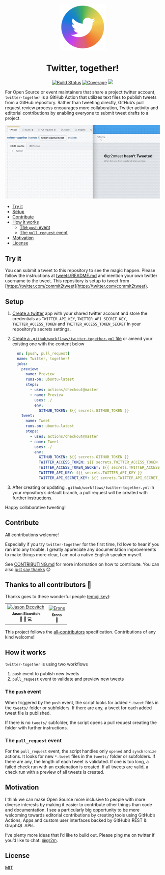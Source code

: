 <p align="center">
  <a href="https://github.com/gr2m/twitter-together/issues/16"><img src="assets/logo.png" width="150" alt="twitter together logo" /></a>
</p>

<h1 align="center">Twitter, together!</h1>

<p align="center">
  <a href="https://action-badges.now.sh" rel="nofollow"><img alt="Build Status" src="https://github.com/gr2m/twitter-together/workflows/Test/badge.svg"></a>
  <a href="https://github.com/gr2m/twitter-together/blob/80c8aab34382347120e22501c2e44f30a7a62174/package.json#L8" rel="nofollow"><img alt="Coverage" src="https://img.shields.io/badge/coverage-100%25-green.svg"></a>
  <a href="https://greenkeeper.io/" rel="nofollow"><img src="https://badges.greenkeeper.io/gr2m/twitter-together.svg?token=fec4ee116d4210bb3f03e13bed6266d5fc8e8764def4f269753e522abfba3a19&ts=1550824957051"></a>
</p>

For Open Source or event maintainers that share a project twitter account, `twitter-together` is a GitHub Action that utilizes text files to publish tweets from a GitHub repository. Rather than tweeting directly, GitHub’s pull request review process encourages more collaboration, Twitter activity and editorial contributions by enabling everyone to submit tweet drafts to a project.

<p align="center">
  <img src="assets/demo.gif" alt="Screencast demonstrating twitter-together" />
</p>

<!-- toc -->

- [Try it](#try-it)
- [Setup](#setup)
- [Contribute](#contribute)
- [How it works](#how-it-works)
  * [The `push` event](#the-push-event)
  * [The `pull_request` event](#the-pull_request-event)
- [Motivation](#motivation)
- [License](#license)

<!-- tocstop -->

## Try it

You can submit a tweet to this repository to see the magic happen. Please follow the instructions at [tweets/README.md](tweets/README.md) and mention your own twitter username to the tweet. This repository is setup to tweet from [https://twitter.com/commit2tweet](https://twitter.com/commit2tweet).

## Setup

1. [Create a twitter](docs/01-create-twitter-app.md) app with your shared twitter account and store the credentials as `TWITTER_API_KEY`, `TWITTER_API_SECRET_KEY`, `TWITTER_ACCESS_TOKEN` and `TWITTER_ACCESS_TOKEN_SECRET` in your repository’s secrets settings.
2. [Create a `.github/workflows/twitter-together.yml` file](docs/02-create-twitter-together-workflow.md) or amend your existing one with the content below

   ```yml
     on: [push, pull_request]
     name: Twitter, together!
     jobs:
       preview:
         name: Preview
         runs-on: ubuntu-latest
         steps:
           - uses: actions/checkout@master
           - name: Preview
             uses: ./
             env:
               GITHUB_TOKEN: ${{ secrets.GITHUB_TOKEN }}
       tweet:
         name: Tweet
         runs-on: ubuntu-latest
         steps:
           - uses: actions/checkout@master
           - name: Tweet
             uses: ./
             env:
               GITHUB_TOKEN: ${{ secrets.GITHUB_TOKEN }}
               TWITTER_ACCESS_TOKEN: ${{ secrets.TWITTER_ACCESS_TOKEN }}
               TWITTER_ACCESS_TOKEN_SECRET: ${{ secrets.TWITTER_ACCESS_TOKEN_SECRET }}
               TWITTER_API_KEY: ${{ secrets.TWITTER_API_KEY }}
               TWITTER_API_SECRET_KEY: ${{ secrets.TWITTER_API_SECRET_KEY }}
   ```

3. After creating or updating `.github/workflows/twitter-together.yml` in your repository’s default branch, a pull request will be created with further instructions.

Happy collaborative tweeting!

## Contribute

All contributions welcome!

Especially if you try `twitter-together` for the first time, I’d love to hear if you ran into any trouble. I greatly appreciate any documentation improvements to make things more clear, I am not a native English speaker myself.

See [CONTRIBUTING.md](CONTRIBUTING.md) for more information on how to contribute. You can also [just say thanks](https://github.com/gr2m/twitter-together/issues/new?labels=feature&template=04_thanks.md) 😊

## Thanks to all contributors 💐

Thanks goes to these wonderful people ([emoji key](https://github.com/all-contributors/all-contributors#emoji-key)):

<!-- ALL-CONTRIBUTORS-LIST:START - Do not remove or modify this section -->
<!-- prettier-ignore -->
<table><tr><td align="center"><a href="https://jasonet.co"><img src="https://avatars1.githubusercontent.com/u/10660468?v=4" width="100px;" alt="Jason Etcovitch"/><br /><sub><b>Jason Etcovitch</b></sub></a><br /><a href="#design-JasonEtco" title="Design">🎨</a> <a href="https://github.com/gr2m/twitter-together/commits?author=JasonEtco" title="Documentation">📖</a> <a href="https://github.com/gr2m/twitter-together/commits?author=JasonEtco" title="Code">💻</a></td><td align="center"><a href="http://erons.me"><img src="https://avatars0.githubusercontent.com/u/37238033?v=4" width="100px;" alt="Erons"/><br /><sub><b>Erons</b></sub></a><br /><a href="https://github.com/gr2m/twitter-together/commits?author=Eronmmer" title="Documentation">📖</a></td></tr></table>

<!-- ALL-CONTRIBUTORS-LIST:END -->

This project follows the [all-contributors](https://github.com/all-contributors/all-contributors) specification. Contributions of any kind welcome!

## How it works

`twitter-together` is using two workflows

1. `push` event to publish new tweets
2. `pull_request` event to validate and preview new tweets

### The `push` event

When triggered by the `push` event, the script looks for added `*.tweet` files in the `tweets/` folder or subfolders. If there are any, a tweet for each added tweet file is published.

If there is no `tweets/` subfolder, the script opens a pull request creating the folder with further instructions.

### The `pull_request` event

For the `pull_request` event, the script handles only `opened` and `synchronize` actions. It looks for new `*.tweet` files in the `tweets/` folder or subfolders. If there are any, the length of each tweet is validated. If one is too long, a failed check run with an explanation is created. If all tweets are valid, a check run with a preview of all tweets is created.

## Motivation

I think we can make Open Source more inclusive to people with more diverse interests by making it easier to contribute other things than code and documentation. I see a particularly big opportunity to be more welcoming towards editorial contributions by creating tools using GitHub’s Actions, Apps and custom user interfaces backed by GitHub’s REST & GraphQL APIs.

I’ve plenty more ideas that I’d like to build out. Please ping me on twitter if you’d like to chat: [@gr2m](https://twitter.com/gr2m).

## License

[MIT](LICENSE)

